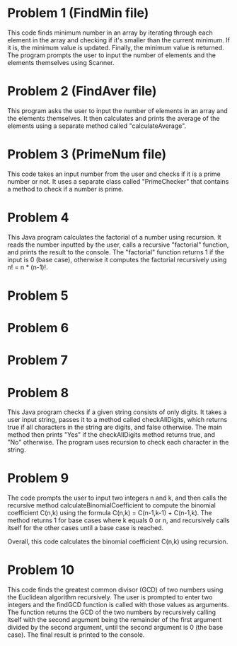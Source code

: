 # Problem 1 (FindMin file)
This code finds minimum number in an array by iterating through each element in the array and checking if it's smaller than the current minimum. If it is, the minimum value is updated. Finally, the minimum value is returned. The program prompts the user to input the number of elements and the elements themselves using Scanner.
# Problem 2 (FindAver file)
This program asks the user to input the number of elements in an array and the elements themselves. It then calculates and prints the average of the elements using a separate method called "calculateAverage".
# Problem 3 (PrimeNum file)
This code takes an input number from the user and checks if it is a prime number or not. It uses a separate class called "PrimeChecker" that contains a method to check if a number is prime.
# Problem 4
This Java program calculates the factorial of a number using recursion. It reads the number inputted by the user, calls a recursive "factorial" function, and prints the result to the console. The "factorial" function returns 1 if the input is 0 (base case), otherwise it computes the factorial recursively using n! = n * (n-1)!.
# Problem 5
# Problem 6
# Problem 7
# Problem 8
This Java program checks if a given string consists of only digits. It takes a user input string, passes it to a method called checkAllDigits, which returns true if all characters in the string are digits, and false otherwise. The main method then prints "Yes" if the checkAllDigits method returns true, and "No" otherwise. The program uses recursion to check each character in the string.
# Problem 9
The code prompts the user to input two integers n and k, and then calls the recursive method calculateBinomialCoefficient to compute the binomial coefficient C(n,k) using the formula C(n,k) = C(n-1,k-1) + C(n-1,k). The method returns 1 for base cases where k equals 0 or n, and recursively calls itself for the other cases until a base case is reached.

Overall, this code calculates the binomial coefficient C(n,k) using recursion.
# Problem 10
This code finds the greatest common divisor (GCD) of two numbers using the Euclidean algorithm recursively. The user is prompted to enter two integers and the findGCD function is called with those values as arguments. The function returns the GCD of the two numbers by recursively calling itself with the second argument being the remainder of the first argument divided by the second argument, until the second argument is 0 (the base case). The final result is printed to the console.
